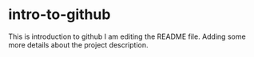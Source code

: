 # intro-to-github
This is introduction to github
I am editing the README file. Adding some more details about the project description.
